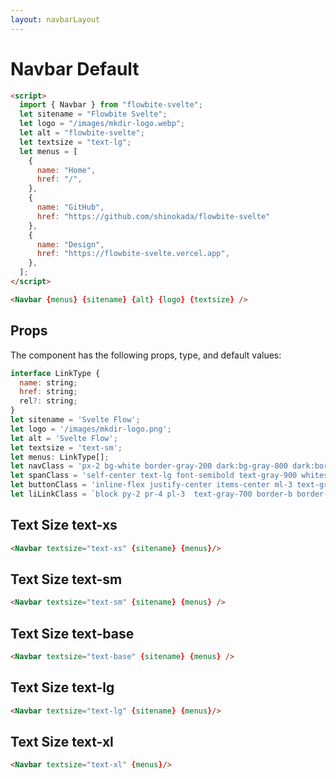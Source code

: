 ```yaml
---
layout: navbarLayout
---
```


<script>
  import { Navbar }from '$lib/index';
  let sitename = "Flowbite Svelte";
  let menus = [
    {
      name: "Home",
      href: "/"
    },
    {
      name: "GitHub",
      href: "https://github.com/shinokada/flowbite-svelte"
    },
    {
      name: "Design",
      href: "https://flowbite-svelte.vercel.app"
    },
  ];
 
</script>

<h1 class="text-3xl w-full dark:text-white py-8">Navbar Default</h1>


```html
<script>
  import { Navbar } from "flowbite-svelte";
  let sitename = "Flowbite Svelte";
  let logo = "/images/mkdir-logo.webp";
  let alt = "flowbite-svelte";
  let textsize = "text-lg";
  let menus = [
    {
      name: "Home",
      href: "/",
    },
    {
      name: "GitHub",
      href: "https://github.com/shinokada/flowbite-svelte"
    },
    {
      name: "Design",
      href: "https://flowbite-svelte.vercel.app",
    },
  ];
</script>

<Navbar {menus} {sitename} {alt} {logo} {textsize} />
```

<h2 class="text-2xl w-full dark:text-white py-8">Props</h2>

<p class="dark:text-white py-4 text-lg">The component has the following props, type, and default values:</p>

```js
interface LinkType {
  name: string;
  href: string;
  rel?: string;
}
let sitename = 'Svelte Flow';
let logo = '/images/mkdir-logo.png';
let alt = 'Svelte Flow';
let textsize = 'text-sm';
let menus: LinkType[];
let navClass = 'px-2 bg-white border-gray-200 dark:bg-gray-800 dark:border-gray-700';
let spanClass = 'self-center text-lg font-semibold text-gray-900 whitespace-nowrap dark:text-white';
let buttonClass = 'inline-flex justify-center items-center ml-3 text-gray-400 rounded-lg md:hidden hover:text-gray-900 focus:outline-none focus:ring-2 focus:ring-blue-300 dark:text-gray-400 dark:hover:text-white dark:focus:ring-gray-500';
let liLinkClass = `block py-2 pr-4 pl-3  text-gray-700 border-b border-gray-100 hover:bg-gray-50 md:hover:bg-transparent md:border-0 md:hover:text-blue-700 md:p-0 dark:text-gray-400 dark:hover:text-white dark:border-gray-700 dark:hover:bg-gray-700 md:dark:hover:bg-transparent ${textsize}`;
```

<h2 class="text-lg dark:text-white py-8">Text Size text-xs</h2>

```html
<Navbar textsize="text-xs" {sitename} {menus}/>
```

<div class="container w-full rounded-xl my-4 mx-auto bg-gradient-to-r bg-white dark:bg-gray-900 border border-gray-200 dark:border-gray-700 p-2 sm:p-6">
<Navbar textsize="text-xs" {sitename} {menus}/>
</div>

<h2 class="text-lg dark:text-white py-8">Text Size text-sm</h2>

```html
<Navbar textsize="text-sm" {sitename} {menus} />
```

<div class="container w-full rounded-xl my-4 mx-auto bg-gradient-to-r bg-white dark:bg-gray-900 border border-gray-200 dark:border-gray-700 p-2 sm:p-6">
<Navbar textsize="text-sm" {sitename} {menus}/>
</div>

<h2 class="text-lg dark:text-white py-8">Text Size text-base</h2>

```html
<Navbar textsize="text-base" {sitename} {menus} />
```

<div class="container w-full rounded-xl my-4 mx-auto bg-gradient-to-r bg-white dark:bg-gray-900 border border-gray-200 dark:border-gray-700 p-2 sm:p-6">
<Navbar textsize="text-base" {sitename} {menus}/>
</div>

<h2 class="text-lg dark:text-white py-8">Text Size text-lg</h2>

```html
<Navbar textsize="text-lg" {sitename} {menus}/>
```

<div class="container w-full rounded-xl my-4 mx-auto bg-gradient-to-r bg-white dark:bg-gray-900 border border-gray-200 dark:border-gray-700 p-2 sm:p-6">
<Navbar textsize="text-lg" {sitename} {menus}/>
</div>

<h2 class="text-lg dark:text-white py-8">Text Size text-xl</h2>

```html
<Navbar textsize="text-xl" {menus}/>
```

<div class="container w-full rounded-xl my-4 mx-auto bg-gradient-to-r bg-white dark:bg-gray-900 border border-gray-200 dark:border-gray-700 p-2 sm:p-6">
<Navbar textsize="text-xl" {sitename} {menus} />
</div>
